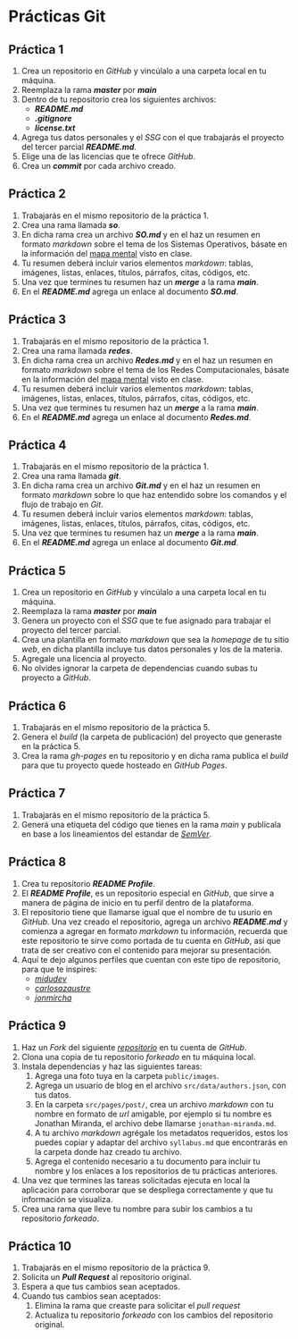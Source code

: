 # Prácticas Git

## Práctica 1

1. Crea un repositorio en _GitHub_ y vincúlalo a una carpeta local en tu máquina.
1. Reemplaza la rama **_master_** por **_main_**
1. Dentro de tu repositorio crea los siguientes archivos:
   - **_README.md_**
   - **_.gitignore_**
   - **_license.txt_**
1. Agrega tus datos personales y el _SSG_ con el que trabajarás el proyecto del tercer parcial **_README.md_**.
1. Elige una de las licencias que te ofrece _GitHub_.
1. Crea un **_commit_** por cada archivo creado.

## Práctica 2

1. Trabajarás en el mismo repositorio de la práctica 1.
1. Crea una rama llamada **_so_**.
1. En dicha rama crea un archivo **_SO.md_** y en el haz un resumen en formato _markdown_ sobre el tema de los Sistemas Operativos, básate en la información del [mapa mental](https://www.figma.com/file/HgxwQiIjpPUmd1YXzhAc4m/Sistemas-Operativos-y-Redes) visto en clase.
1. Tu resumen deberá incluir varios elementos _markdown_: tablas, imágenes, listas, enlaces, títulos, párrafos, citas, códigos, etc.
1. Una vez que termines tu resumen haz un **_merge_** a la rama **_main_**.
1. En el **_README.md_** agrega un enlace al documento **_SO.md_**.

## Práctica 3

1. Trabajarás en el mismo repositorio de la práctica 1.
1. Crea una rama llamada **_redes_**.
1. En dicha rama crea un archivo **_Redes.md_** y en el haz un resumen en formato _markdown_ sobre el tema de los Redes Computacionales, básate en la información del [mapa mental](https://www.figma.com/file/HgxwQiIjpPUmd1YXzhAc4m/Sistemas-Operativos-y-Redes) visto en clase.
1. Tu resumen deberá incluir varios elementos _markdown_: tablas, imágenes, listas, enlaces, títulos, párrafos, citas, códigos, etc.
1. Una vez que termines tu resumen haz un **_merge_** a la rama **_main_**.
1. En el **_README.md_** agrega un enlace al documento **_Redes.md_**.

## Práctica 4

1. Trabajarás en el mismo repositorio de la práctica 1.
1. Crea una rama llamada **_git_**.
1. En dicha rama crea un archivo **_Git.md_** y en el haz un resumen en formato _markdown_ sobre lo que haz entendido sobre los comandos y el flujo de trabajo en _Git_.
1. Tu resumen deberá incluir varios elementos _markdown_: tablas, imágenes, listas, enlaces, títulos, párrafos, citas, códigos, etc.
1. Una vez que termines tu resumen haz un **_merge_** a la rama **_main_**.
1. En el **_README.md_** agrega un enlace al documento **_Git.md_**.

## Práctica 5

1. Crea un repositorio en _GitHub_ y vincúlalo a una carpeta local en tu máquina.
1. Reemplaza la rama **_master_** por **_main_**
1. Genera un proyecto con el _SSG_ que te fue asignado para trabajar el proyecto del tercer parcial.
1. Crea una plantilla en formato _markdown_ que sea la _homepage_ de tu sitio _web_, en dicha plantilla incluye tus datos personales y los de la materia.
1. Agregale una licencia al proyecto.
1. No olvides ignorar la carpeta de dependencias cuando subas tu proyecto a _GitHub_.

## Práctica 6

1. Trabajarás en el mismo repositorio de la práctica 5.
1. Genera el _build_ (la carpeta de publicación) del proyecto que generaste en la práctica 5.
1. Crea la rama _gh-pages_ en tu repositorio y en dicha rama publica el _build_ para que tu proyecto quede hosteado en _GitHub Pages_.

## Práctica 7

1. Trabajarás en el mismo repositorio de la práctica 5.
1. Generá una etiqueta del código que tienes en la rama _main_ y publícala en base a los lineamientos del estandar de [_SemVer_](https://semver.org/lang/es/).

## Práctica 8

1. Crea tu repositorio **_README Profile_**.
1. El **_README Profile_**, es un repositorio especial en _GitHub_, que sirve a manera de página de inicio en tu perfil dentro de la plataforma.
1. El repositorio tiene que llamarse igual que el nombre de tu usurio en _GitHub_. Una vez creado el repositorio, agrega un archivo **_README.md_** y comienza a agregar en formato _markdown_ tu información, recuerda que este repositorio te sirve como portada de tu cuenta en _GitHub_, asi que trata de ser creativo con el contenido para mejorar su presentación.
1. Aquí te dejo algunos perfiles que cuentan con este tipo de repositorio, para que te inspires:
   - [_midudev_](https://github.com/midudev)
   - [_carlosazaustre_](https://github.com/carlosazaustre)
   - [_jonmircha_](https://github.com/jonmircha)

## Práctica 9

1. Haz un _Fork_ del siguiente [_repositorio_](https://github.com/jonmircha/amerike-so-entregas) en tu cuenta de _GitHub_.
1. Clona una copia de tu repositorio _forkeado_ en tu máquina local.
1. Instala dependencias y haz las siguientes tareas:
   1. Agrega una foto tuya en la carpeta `public/images`.
   1. Agrega un usuario de blog en el archivo `src/data/authors.json`, con tus datos.
   1. En la carpeta `src/pages/post/`, crea un archivo _markdown_ con tu nombre en formato de _url_ amigable, por ejemplo si tu nombre es Jonathan Miranda, el archivo debe llamarse `jonathan-miranda.md`.
   1. A tu archivo _markdown_ agrégale los metadatos requeridos, estos los puedes copiar y adaptar del archivo `syllabus.md` que encontrarás en la carpeta donde haz creado tu archivo.
   1. Agrega el contenido necesario a tu documento para incluir tu nombre y los enlaces a los repositorios de tu prácticas anteriores.
1. Una vez que termines las tareas solicitadas ejecuta en local la aplicación para corroborar que se despliega correctamente y que tu información se visualiza.
1. Crea una rama que lleve tu nombre para subir los cambios a tu repositorio _forkeado_.

## Práctica 10

1. Trabajarás en el mismo repositorio de la práctica 9.
1. Solicita un **_Pull Request_** al repositorio original.
1. Espera a que tus cambios sean aceptados.
1. Cuando tus cambios sean aceptados:
   1. Elimina la rama que creaste para solicitar el _pull request_
   1. Actualiza tu repositorio _forkeado_ con los cambios del repositorio original.
